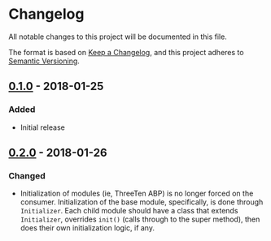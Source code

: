 # Changelog
All notable changes to this project will be documented in this file.

The format is based on [Keep a Changelog](https://keepachangelog.com/en/1.0.0/),
and this project adheres to [Semantic Versioning](https://semver.org/spec/v2.0.0.html).

## [0.1.0](https://github.com/DPanger13/rocket-launches-data/tree/base-v0.1.0) - 2018-01-25
### Added
- Initial release

## [0.2.0](https://github.com/DPanger13/rocket-launches-data/tree/base-v0.1.0) - 2018-01-26
### Changed
- Initialization of modules (ie, ThreeTen ABP) is no longer forced on the consumer. Initialization
of the base module, specifically, is done through `Initializer`. Each child module should have a 
class that extends `Initializer`, overrides `init()` (calls through to the super method), then does
their own initialization logic, if any.

